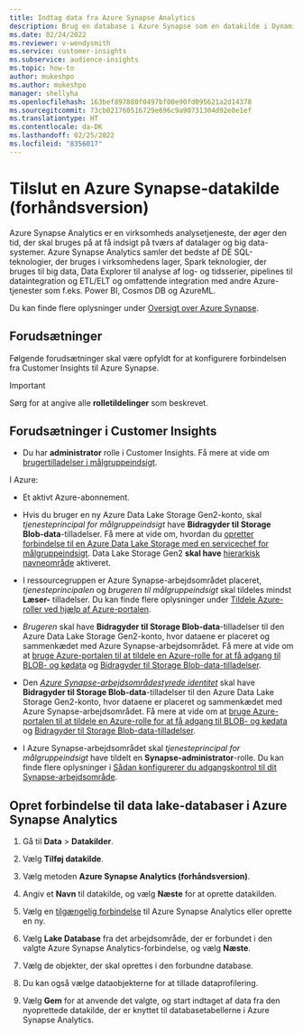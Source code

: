 ```yaml
---
title: Indtag data fra Azure Synapse Analytics
description: Brug en database i Azure Synapse som en datakilde i Dynamics 365 Customer Insights.
ms.date: 02/24/2022
ms.reviewer: v-wendysmith
ms.service: customer-insights
ms.subservice: audience-insights
ms.topic: how-to
author: mukeshpo
ms.author: mukeshpo
manager: shellyha
ms.openlocfilehash: 163bef897880f0497bf00e90fd095621a2d14378
ms.sourcegitcommit: 73cb021760516729e696c9a90731304d92e0e1ef
ms.translationtype: HT
ms.contentlocale: da-DK
ms.lasthandoff: 02/25/2022
ms.locfileid: "8356017"
---
```

# <a name="connect-an-azure-synapse-data-source-preview"></a>Tilslut en Azure Synapse-datakilde (forhåndsversion)

Azure Synapse Analytics er en virksomheds analysetjeneste, der øger den tid, der skal bruges på at få indsigt på tværs af datalager og big data-systemer. Azure Synapse Analytics samler det bedste af DE SQL-teknologier, der bruges i virksomhedens lager, Spark teknologier, der bruges til big data, Data Explorer til analyse af log- og tidsserier, pipelines til dataintegration og ETL/ELT og omfattende integration med andre Azure-tjenester som f.eks. Power BI, Cosmos DB og AzureML.

Du kan finde flere oplysninger under [Oversigt over Azure Synapse](/azure/synapse-analytics/overview-what-is).

## <a name="prerequisites"></a>Forudsætninger

Følgende forudsætninger skal være opfyldt for at konfigurere forbindelsen fra Customer Insights til Azure Synapse.

> [!IMPORTANT]
> Sørg for at angive alle **rolletildelinger** som beskrevet.  

## <a name="prerequisites-in-customer-insights"></a>Forudsætninger i Customer Insights

* Du har **administrator** rolle i Customer Insights. Få mere at vide om [brugertilladelser i målgruppeindsigt](permissions.md#assign-roles-and-permissions).

I Azure: 

- Et aktivt Azure-abonnement.

- Hvis du bruger en ny Azure Data Lake Storage Gen2-konto, skal *tjenesteprincipal for målgruppeindsigt* have **Bidragyder til Storage Blob-data**-tilladelser. Få mere at vide om, hvordan du [opretter forbindelse til en Azure Data Lake Storage med en servicechef for målgruppeindsigt](connect-service-principal.md). Data Lake Storage Gen2 **skal have** [hierarkisk navneområde](/azure/storage/blobs/data-lake-storage-namespace) aktiveret.

- I ressourcegruppen er Azure Synapse-arbejdsområdet placeret, *tjenesteprincipalen* og *brugeren til målgruppeindsigt* skal tildeles mindst **Læser-** tilladelser. Du kan finde flere oplysninger under [Tildele Azure-roller ved hjælp af Azure-portalen](/azure/role-based-access-control/role-assignments-portal).

- *Brugeren* skal have **Bidragyder til Storage Blob-data**-tilladelser til den Azure Data Lake Storage Gen2-konto, hvor dataene er placeret og sammenkædet med Azure Synapse-arbejdsområdet. Få mere at vide om at [bruge Azure-portalen til at tildele en Azure-rolle for at få adgang til BLOB- og kødata](/azure/storage/common/storage-auth-aad-rbac-portal) og [Bidragyder til Storage Blob-data-tilladelser](/azure/role-based-access-control/built-in-roles#storage-blob-data-contributor).

- Den *[Azure Synapse-arbejdsområdestyrede identitet](/azure/synapse-analytics/security/synapse-workspace-managed-identity)* skal have **Bidragyder til Storage Blob-data**-tilladelser til den Azure Data Lake Storage Gen2-konto, hvor dataene er placeret og sammenkædet med Azure Synapse-arbejdsområdet. Få mere at vide om at [bruge Azure-portalen til at tildele en Azure-rolle for at få adgang til BLOB- og kødata](/azure/storage/common/storage-auth-aad-rbac-portal) og [Bidragyder til Storage Blob-data-tilladelser](/azure/role-based-access-control/built-in-roles#storage-blob-data-contributor).

- I Azure Synapse-arbejdsområdet skal *tjenesteprincipal for målgruppeindsigt* have tildelt en **Synapse-administrator**-rolle. Du kan finde flere oplysninger i [Sådan konfigurerer du adgangskontrol til dit Synapse-arbejdsområde](/azure/synapse-analytics/security/how-to-set-up-access-control).

## <a name="connect-to-data-lake-databases-in-azure-synapse-analytics"></a>Opret forbindelse til data lake-databaser i Azure Synapse Analytics

1. Gå til **Data** > **Datakilder**.

1. Vælg **Tilføj datakilde**.

1. Vælg metoden **Azure Synapse Analytics (forhåndsversion)**.

1. Angiv et **Navn** til datakilde, og vælg **Næste** for at oprette datakilden. 

1. Vælg en [tilgængelig forbindelse](connections.md) til Azure Synapse Analytics eller oprette en ny.

1. Vælg **Lake Database** fra det arbejdsområde, der er forbundet i den valgte Azure Synapse Analytics-forbindelse, og vælg **Næste**.

1. Vælg de objekter, der skal oprettes i den forbundne database. 

1. Du kan også vælge dataobjekterne for at tillade dataprofilering. 

1. Vælg **Gem** for at anvende det valgte, og start indtaget af data fra den nyoprettede datakilde, der er knyttet til databasetabellerne i Azure Synapse Analytics.
